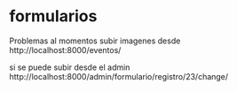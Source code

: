 # formularios
Problemas al momentos subir imagenes desde         http://localhost:8000/eventos/

si se puede subir desde el admin          http://localhost:8000/admin/formulario/registro/23/change/
